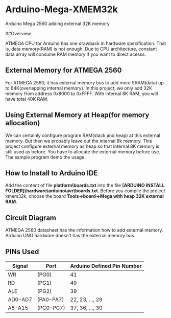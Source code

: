 # Arduino-Mega-XMEM32k

Arduino Mega 2560 adding external 32K memory

##Overview

ATMEGA CPU for Arduino has one drawback in hardware specification.  That is, data memory(RAM) is not enough.  Due to CPU 
architecture, constant data array will consume RAM memory if you want to direct acesss.

## External Memory for ATMEGA 2560

For ATMEGA 2560, it has external memory bus to add more SRAM(data) up to 64K(overlapping internal memory).  In this project, we only add 32K memory from address 0x8000 to 0xFFFF.  With internal 8K RAM, you will have total 40K RAM.

## Using External Memory at Heap(for memory allocation)

We can certainly configure program RAM(stack and heap) at this external memory.  But then we probably leave out the internal 8k memory. This project configure external memory as heap so that internal 8K memory is still used as before.  You have to 
allocate the external memory before use.  The sample program demo the usage.

## How to Install to Arduino IDE

Add the content of file **platform\boards.txt** into the file **[ARDUINO INSTALL FOLDER]\hardware\arduino\avr\boards.txt**.
Before you compile the project xmem32k, choose the board **Tools->board->Mega with heap 32K external RAM**.  

## Circuit Diagram

ATMEGA 2560 datasheet has the information how to add external memory.
Arduino UNO hardware doesn't has the external memory bus.

## PINs Used

| Signal | Port | Arduino Defined Pin Number |
|------- | ----------|-----------------------|
| WR      | (PG0)    | 41 |
| RD      | (PG1)    | 40 |
|ALE      | (PG2)    | 39 |
|AD0-AD7 | (PA0-PA7) |22, 23, ..., 29 |
|A8-A15  | (PC0-PC7) |37, 36, ..., 30 |

